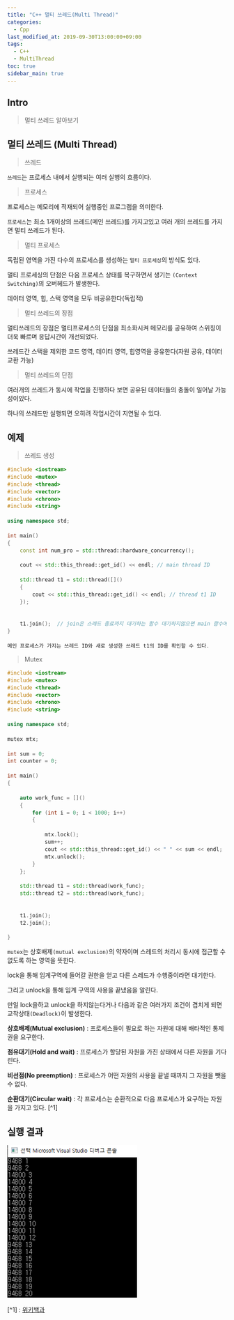 ```yaml
---
title: "C++ 멀티 쓰레드(Multi Thread)"
categories: 
  - Cpp
last_modified_at: 2019-09-30T13:00:00+09:00
tags: 
  - C++
  - MultiThread
toc: true
sidebar_main: true
---
```


## Intro

> 멀티 쓰레드 알아보기


## 멀티 쓰레드 (Multi Thread)

> 쓰레드 

`쓰레드`는 프로세스 내에서 실행되는 여러 실행의 흐름이다.

> 프로세스

프로세스는 메모리에 적재되어 실행중인 프로그램을 의미한다.

`프로세스`는 최소 1개이상의 쓰레드(메인 쓰레드)를 가지고있고 여러 개의 쓰레드를 가지면 멀티 쓰레드가 된다.

> 멀티 프로세스

독립된 영역을 가진 다수의 프로세스를 생성하는 `멀티 프로세싱`의 방식도 있다. 

멀티 프로세싱의 단점은 다음 프로세스 상태를 복구하면서 생기는 `(Context Switching)`의 오버헤드가 발생한다.

데이터 영역, 힙, 스택 영역을 모두 비공유한다(독립적)

> 멀티 쓰레드의 장점

멀티쓰레드의 장점은 멀티프로세스의 단점을 최소화시켜 메모리를 공유하여 스위칭이 더욱 빠르며 응답시간이 개선되었다. 

쓰레드간 스택을 제외한 코드 영역, 데이터 영역, 힙영역을 공유한다(자원 공유, 데이터 교환 가능)

> 멀티 쓰레드의 단점

여러개의 쓰레드가 동시에 작업을 진행하다 보면 공유된 데이터들의 충돌이 일어날 가능성이있다.

하나의 쓰레드만 실행되면 오히려 작업시간이 지연될 수 있다.


## 예제

> 쓰레드 생성

```cpp
#include <iostream>
#include <mutex> 
#include <thread>
#include <vector>
#include <chrono>
#include <string>

using namespace std;

int main()
{
	const int num_pro = std::thread::hardware_concurrency();

	cout << std::this_thread::get_id() << endl; // main thread ID

	std::thread t1 = std::thread([]()
	{
		cout << std::this_thread::get_id() << endl; // thread t1 ID
	});

	
	t1.join();  // join은 스레드 종료까지 대기하는 함수 대기하지않으면 main 함수에의해 종료된다.
}

메인 프로세스가 가지는 쓰레드 ID와 새로 생성한 쓰레드 t1의 ID를 확인할 수 있다.
```    
    
> Mutex
    
    
```cpp
#include <iostream>
#include <mutex> 
#include <thread>
#include <vector>
#include <chrono>
#include <string>

using namespace std;

mutex mtx;

int sum = 0;
int counter = 0;

int main()
{

	auto work_func = []()
	{
		for (int i = 0; i < 1000; i++)
		{
			
			mtx.lock();
			sum++;
			cout << std::this_thread::get_id() << " " << sum << endl;
			mtx.unlock();
		}
	};

	std::thread t1 = std::thread(work_func);
	std::thread t2 = std::thread(work_func);

	
	t1.join();
	t2.join();

}
```

`mutex`는 상호배제`(mutual exclusion)`의 약자이며 스레드의 처리시 동시에 접근할 수 없도록 하는 영역을 뜻한다.

lock을 통해 임계구역에 들어갈 권한을 얻고 다른 스레드가 수행중이라면 대기한다. 

그리고 unlock을 통해 임계 구역의 사용을 끝냈음을 알린다. 

만일 lock을하고 unlock을 하지않는다거나 다음과 같은 여러가지 조건이 겹치게 되면 교착상태`(Deadlock)`이 발생한다. 


**상호배제(Mutual exclusion)** : 프로세스들이 필요로 하는 자원에 대해 배타적인 통제권을 요구한다.

**점유대기(Hold and wait)** : 프로세스가 할당된 자원을 가진 상태에서 다른 자원을 기다린다.

**비선점(No preemption)** : 프로세스가 어떤 자원의 사용을 끝낼 때까지 그 자원을 뺏을 수 없다.

**순환대기(Circular wait)** : 각 프로세스는 순환적으로 다음 프로세스가 요구하는 자원을 가지고 있다. [^1]




## 실행 결과

![1](https://github.com/lesslate/lesslate.github.io/blob/master/assets/img/mutex.png?raw=true)


[^1] : [위키백과](http://bitly.kr/8BKF4tW)



